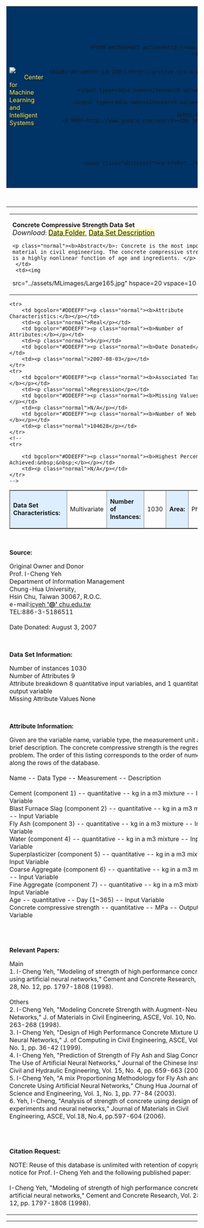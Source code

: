 

<html>
<head>
<title>UCI Machine Learning Repository: Concrete Compressive Strength Data Set</title>

<!-- Stylesheet link -->
<link rel="stylesheet" type="text/css" href="../assets/ml.css" />

<script language="JavaScript" type="text/javascript">
<!--
function checkform ( form )
{
  // see http://www.thesitewizard.com/archive/validation.shtml
  // for an explanation of this script and how to use it on your
  // own website

  // ** START **
  if (form.q.value == "")
  {
    alert( "Please enter search terms." );
    form.q.focus();
    return false ;
  }

  if (getCheckedValue(form.sitesearch) == "ics.uci.edu" && form.q.value.indexOf("site:archive.ics.uci.edu/ml") == -1)
  {
    form.q.value = form.q.value + " site:archive.ics.uci.edu/ml";
  }

  // ** END **
  return true ;
}

// return the value of the radio button that is checked
// return an empty string if none are checked, or
// there are no radio buttons
function getCheckedValue(radioObj) {
	if(!radioObj)
		return "";
	var radioLength = radioObj.length;
	if(radioLength == undefined)
		if(radioObj.checked)
			return radioObj.value;
		else
			return "";
	for(var i = 0; i < radioLength; i++) {
		if(radioObj[i].checked) {
			return radioObj[i].value;
		}
	}
	return "";
}
//-->
</script>

</head>

<body>


<!-- SITE HEADER (INCLUDES LOGO AND SEARCH BOX) -->

<table width=100% bgcolor="#003366">
<tr>
	<td>
		<span class="normal"><a href="../index.html" alt="Home"><img src="../assets/logo.gif" 
border=0></img></a><br>&nbsp;&nbsp;&nbsp;&nbsp;&nbsp;&nbsp;&nbsp;&nbsp;&nbsp;<a href="http://cml.ics.uci.edu"><font color="FFDD33">Center for Machine Learning and Intelligent Systems</font></a></span>
	</td>
	<td width=100% valign=top align="right">
		<span class="whitetext">
		<a href="../about.html">About</a>&nbsp;
		<a href="../citation_policy.html">Citation Policy</a>&nbsp;
		<a href="../donation_policy.html">Donate a Data Set</a>&nbsp;
		<a href="../contact.html">Contact</a>
		</span>

		<br>
		<br>
		<!-- Search Google -->

		<FORM method=GET action=http://www.google.com/custom onsubmit="return checkform(this);">
		<INPUT TYPE=text name=q size=30 maxlength=255 value="">
		<INPUT type=submit name=sa VALUE="Search">
		<INPUT type=hidden name=cof VALUE="AH:center;LH:130;L:http://archive.ics.uci.edu/assets/logo.gif;LW:384;AWFID:869c0b2eaa8d518e;">
		<input type=hidden name=domains value="ics.uci.edu">
		<br>
		<input type=radio name=sitesearch value="ics.uci.edu" checked> <span class="whitetext"><font size="1">Repository</font></span>
		<input type=radio name=sitesearch value=""> <span class="whitetext"><font size="1">Web</font></span>
		&nbsp;&nbsp;&nbsp;&nbsp;&nbsp;&nbsp;&nbsp;&nbsp;&nbsp;&nbsp;
		<A HREF=http://www.google.com/search><IMG SRC=http://www.google.com/logos/Logo_25blk.gif border=0 ALT=Google align=middle height=27></A>
		<br>
		</FORM>
		<!-- Search Google -->


		<span class="whitetext"><a href="../datasets.html"><font size="3" color="#FFDD33"><b>View 
ALL Data Sets</b></font></a></span>
		<br>
	</td>
</tr>
</table>


<br />
<table width=100% border=0 cellpadding=2><tr><td>

   <table><tr>
     <td valign=top>
	<p>
	<span class="heading"><b>Concrete Compressive Strength Data Set</b></span>
	<br><span class="normal"><i><font size=4 >Download</font></i>: <a href="../machine-learning-databases/concrete/compressive/"><font 
style="BACKGROUND-COLOR: #FFFFAA" size=4>Data Folder</font></a>, <a href="../machine-learning-databases/concrete/compressive/Concrete_Readme.txt"><font 
style="BACKGROUND-COLOR: #FFFFAA" size=4>Data Set Description</font></a></span></p>

	<p class="normal"><b>Abstract</b>: Concrete is the most important material in civil engineering. The concrete compressive strength is a highly nonlinear function of age and ingredients. </p>
     </td>
     <td><img 
src="../assets/MLimages/Large165.jpg" 
hspace=20 vspace=10  /> </td>
   </tr></table>

<table border=1 cellpadding=6>
	<tr>
		<td bgcolor="#DDEEFF"><p class="normal"><b>Data Set Characteristics:&nbsp;&nbsp;</b></p></td>
		<td><p class="normal">Multivariate</p></td>
		<td bgcolor="#DDEEFF"><p class="normal"><b>Number of Instances:</b></p></td>
		<td><p class="normal">1030</p></td>
		<td bgcolor="#DDEEFF"><p class="normal"><b>Area:</b></p></td>
		<td><p class="normal">Physical</p></td>
	</tr>

	<tr>
		<td bgcolor="#DDEEFF"><p class="normal"><b>Attribute Characteristics:</b></p></td>
		<td><p class="normal">Real</p></td>
		<td bgcolor="#DDEEFF"><p class="normal"><b>Number of Attributes:</b></p></td>
		<td><p class="normal">9</p></td>
		<td bgcolor="#DDEEFF"><p class="normal"><b>Date Donated</b></p></td>
		<td><p class="normal">2007-08-03</p></td>
	</tr>
	<tr>
		<td bgcolor="#DDEEFF"><p class="normal"><b>Associated Tasks:</b></p></td>
		<td><p class="normal">Regression</p></td>
		<td bgcolor="#DDEEFF"><p class="normal"><b>Missing Values?</b></p></td>
		<td><p class="normal">N/A</p></td>
		<td bgcolor="#DDEEFF"><p class="normal"><b>Number of Web Hits:</b></p></td>
		<td><p class="normal">104628</p></td>
	</tr>
	<!--
	<tr>
		
		<td bgcolor="#DDEEFF"><p class="normal"><b>Highest Percentage Achieved:&nbsp;&nbsp;</b></p></td>
		<td><p class="normal">N/A</p></td>
	</tr>
	-->
</table>


<br />

<p class="small-heading"><b>Source:</b></p>
<p class="normal">Original Owner and Donor<br>Prof. I-Cheng Yeh<br>Department of Information Management <br>Chung-Hua University, <br>Hsin Chu, Taiwan 30067, R.O.C.<br>e-mail:<u>icyeh <b>'@'</b> chu.edu.tw</u><br>TEL:886-3-5186511<br><br>Date Donated: August 3, 2007<br></p>

<br />

<p class="small-heading"><b>Data Set Information:</b></p>
<p class="normal">Number of instances 	1030<br>Number of Attributes	9<br>Attribute breakdown	8 quantitative input variables, and 1 quantitative output variable<br>Missing Attribute Values	None <br></p>

<br />

<p class="small-heading"><b>Attribute Information:</b></p>
<p class="normal">Given are the variable name, variable type, the measurement unit and a brief description. The concrete compressive strength is the regression problem. The order of this listing corresponds to the order of numerals along the rows of the database. <br><br>Name -- Data Type -- Measurement -- Description<br><br>Cement (component 1) -- quantitative -- kg in a m3 mixture -- Input Variable<br>Blast Furnace Slag (component 2) -- quantitative -- kg in a m3 mixture -- Input Variable<br>Fly Ash (component 3) -- quantitative  -- kg in a m3 mixture -- Input Variable<br>Water  (component 4) -- quantitative  -- kg in a m3 mixture -- Input Variable<br>Superplasticizer (component 5) -- quantitative -- kg in a m3 mixture -- Input Variable<br>Coarse Aggregate  (component 6) -- quantitative -- kg in a m3 mixture -- Input Variable<br>Fine Aggregate (component 7)	 -- quantitative  -- kg in a m3 mixture -- Input Variable<br>Age -- quantitative  -- Day (1~365) -- Input Variable<br>Concrete compressive strength -- quantitative -- MPa -- Output Variable<br><br></p>

<br />

<p class="small-heading"><b>Relevant Papers:</b></p>
<p class="normal">Main<br>1.	I-Cheng Yeh, "Modeling of strength of high performance concrete using artificial neural networks," Cement and Concrete Research, Vol. 28, No. 12, pp. 1797-1808 (1998).<br><br>Others<br>2.	I-Cheng Yeh, "Modeling Concrete Strength with Augment-Neuron Networks," J. of Materials in Civil Engineering, ASCE, Vol. 10, No. 4, pp. 263-268 (1998).<br>3.	I-Cheng Yeh, "Design of High Performance Concrete Mixture Using Neural Networks,"  J. of Computing in Civil Engineering, ASCE, Vol. 13, No. 1, pp. 36-42 (1999).<br>4.	I-Cheng Yeh, "Prediction of Strength of Fly Ash and Slag Concrete By The Use of Artificial Neural Networks," Journal of the Chinese Institute of Civil and Hydraulic Engineering, Vol. 15, No. 4, pp. 659-663 (2003).<br>5.	I-Cheng Yeh, "A mix Proportioning Methodology for Fly Ash and Slag Concrete Using Artificial Neural Networks," Chung Hua Journal of Science and Engineering, Vol. 1, No. 1, pp. 77-84 (2003).<br>6.	Yeh, I-Cheng, "Analysis of strength of concrete using design of experiments and neural networks," Journal of Materials in Civil Engineering, ASCE, Vol.18, No.4, pp.597-604 (2006).<br></p>

<br />


<!-- OLD CODE:

<p class="small-heading"><b>Papers That Cite This Data Set<sup>1</sup>:</b></p>
<img src="../assets/rexa.jpg" />
<p class="normal">N/A</p>

-->



<br />

<p class="small-heading"><b>Citation Request:</b></p>
<p class="normal">NOTE: Reuse of this database is unlimited with retention of copyright notice for Prof. I-Cheng Yeh and the following published paper:<br><br>I-Cheng Yeh, "Modeling of strength of high performance concrete using artificial neural networks," Cement and Concrete Research, Vol. 28, No. 12, pp. 1797-1808 (1998).<br></p>

</td></tr></table>


<hr>

<!-- OLD CODE:
<p class="normal"><font size=1>[1] Papers were automatically harvested and associated with this data set, in collaboration with <a href="http://rexa.info"><font size=1>Rexa.info</font></a></font></p>
-->


</body>
</html>

